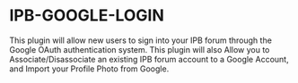 IPB-GOOGLE-LOGIN
================
This plugin will allow new users to sign into your IPB forum through the Google OAuth authentication system.
This plugin will also Allow you to Associate/Disassociate an existing IPB forum account to a Google Account, and Import your Profile Photo from Google.